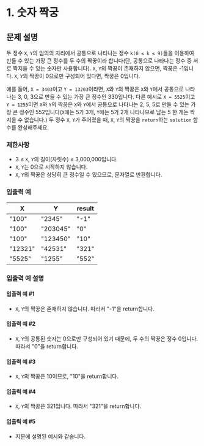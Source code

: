 # 1. 숫자 짝궁

## 문제 설명
두 정수 `X`, `Y`의 임의의 자리에서 공통으로 나타나는 정수 `k(0 ≤ k ≤ 9)`들을 이용하여 만들 수 있는 가장 큰 정수를 두 수의 짝꿍이라 합니다(단, 공통으로 나타나는 정수 중 서로 짝지을 수 있는 숫자만 사용합니다). `X`, `Y`의 짝꿍이 존재하지 않으면, 짝꿍은 -1입니다. `X`, `Y`의 짝꿍이 0으로만 구성되어 있다면, 짝꿍은 0입니다.

예를 들어, `X = 3403`이고 `Y = 13203`이라면, `X`와 `Y`의 짝꿍은 `X`와 `Y`에서 공통으로 나타나는 3, 0, 3으로 만들 수 있는 가장 큰 정수인 330입니다. 다른 예시로 `X = 5525`이고 `Y = 1255`이면 `X`와 `Y`의 짝꿍은 `X`와 `Y`에서 공통으로 나타나는 2, 5, 5로 만들 수 있는 가장 큰 정수인 552입니다(`X`에는 5가 3개, `Y`에는 5가 2개 나타나므로 남는 5 한 개는 짝 지을 수 없습니다.)
두 정수 `X`, `Y`가 주어졌을 때, `X`, `Y`의 짝꿍을 `return`하는 `solution` 함수를 완성해주세요.
### 제한사항
- 3 ≤ `X`, `Y`의 길이(자릿수) ≤ 3,000,000입니다.
- `X`, `Y`는 0으로 시작하지 않습니다.
- `X`, `Y`의 짝꿍은 상당히 큰 정수일 수 있으므로, 문자열로 반환합니다.

### 입출력 예
| X        | Y       | result |
|----------|---------|--------|
| "100"    | "2345"  | "-1"   |
| "100"    | "203045"| "0"    |
| "100"    | "123450"| "10"   |
| "12321"  | "42531" | "321"  |
| "5525"   | "1255"  | "552"  |

### 입출력 예 설명
#### 입출력 예 #1
- `X`, `Y`의 짝꿍은 존재하지 않습니다. 따라서 "-1"을 return합니다.
#### 입출력 예 #2
- `X`, `Y`의 공통된 숫자는 0으로만 구성되어 있기 때문에, 두 수의 짝꿍은 정수 0입니다. 따라서 "0"을 return합니다.
#### 입출력 예 #3
- `X`, `Y`의 짝꿍은 10이므로, "10"을 return합니다.
#### 입출력 예 #4
- `X`, `Y`의 짝꿍은 321입니다. 따라서 "321"을 return합니다.
#### 입출력 예 #5
- 지문에 설명된 예시와 같습니다.